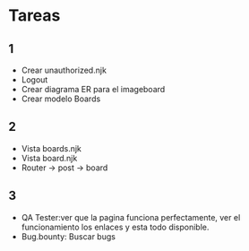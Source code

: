 # Tareas
## 1
- Crear unauthorized.njk
- Logout
- Crear diagrama ER para el imageboard
- Crear modelo Boards

## 2
- Vista boards.njk
- Vista board.njk
- Router -> post
        -> board


## 3 
- QA Tester:ver que la pagina funciona perfectamente, ver el funcionamiento los enlaces y esta todo disponible.
- Bug.bounty: Buscar bugs